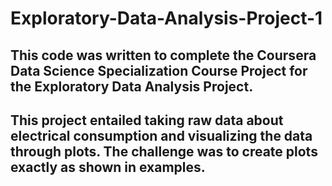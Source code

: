 # Exploratory-Data-Analysis-Project-1

## This code was written to complete the Coursera Data Science Specialization Course Project for the Exploratory Data Analysis Project.
## This project entailed taking raw data about electrical consumption and visualizing the data through plots. The challenge was to create plots exactly as shown in examples.
